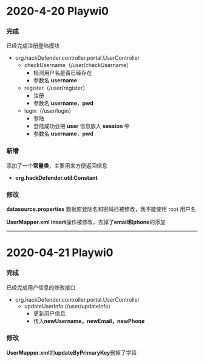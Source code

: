 # 2020-4-20	Playwi0

### 完成

已经完成注册登陆模块

- org.hackDefender.controller.portal.UserController
  - checkUsername（/user/checkUsername）
    - 检测用户名是否已经存在
    - 参数名 **username**
  - register（/user/register）
    - 注册
    - 参数名 **username**，**pwd**
  - login（/user/login）
    - 登陆
    - 登陆成功会把 **user** 信息放入 **session** 中
    - 参数名 **username**，**pwd**

### 新增

添加了一个**常量类**，主要用来方便返回信息

- **org.hackDefender.util.Constant**

### 修改

**datasource.properties** 数据库登陆名和密码已被修改，我不能使用 root 用户名

**UserMapper.xml**	**insert**操作被修改，去掉了**email和phone**的添加

-----

# 2020-04-21 Playwi0
### 完成
已经完成用户信息的修改接口
- org.hackDefender.controller.portal.UserController
    - updateUserInfo (/user/updateInfo)
        - 更新用户信息
        - 传入**newUsername，newEmail，newPhone**
             
### 修改
**UserMapper.xml**的**updateByPrimaryKey**删掉了字段
